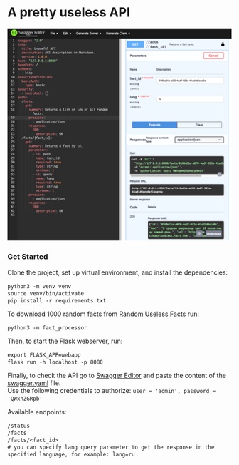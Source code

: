 # A pretty useless API

<img src="/extra/ScreenShot.png" alt="Swagger editor"/>

### Get Started

Clone the project, set up virtual environment, and install the dependencies:
```
python3 -m venv venv
source venv/bin/activate
pip install -r requirements.txt
```

To download 1000 random facts from [Random Useless Facts](https://uselessfacts.jsph.pl/) run:
```
python3 -m fact_processor
```

Then, to start the Flask webserver, run:
```
export FLASK_APP=webapp
flask run -h localhost -p 8080
```

Finally, to check the API go to [Swagger Editor](https://editor.swagger.io/) and paste the content of the [swagger.yaml](https://raw.githubusercontent.com/tunalagoona/unuseful-api/main/swagger.yaml) file.  
Use the following credentials to authorize: `user = 'admin', password = 'QWxhZGRpb'`

Available endpoints:
```
/status
/facts
/facts/<fact_id>
# you can specify lang query parameter to get the response in the specified language, for example: lang=ru
```
